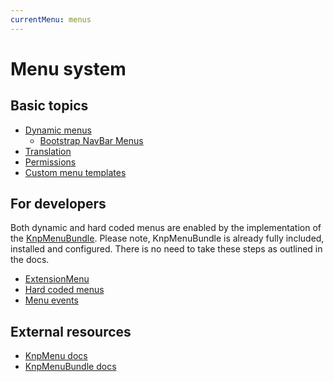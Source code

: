 ```yaml
---
currentMenu: menus
---
```

# Menu system

## Basic topics

- [Dynamic menus](DynamicMenus.md)
  - [Bootstrap NavBar Menus](NavBarMenu.md)
- [Translation](Translation.md)
- [Permissions](Permissions.md)
- [Custom menu templates](CustomTemplates.md)

## For developers

Both dynamic and hard coded menus are enabled by the implementation of the
[KnpMenuBundle](https://symfony.com/doc/current/bundles/KnpMenuBundle/index.html).
Please note, KnpMenuBundle is already fully included, installed and configured.
There is no need to take these steps as outlined in the docs.

- [ExtensionMenu](Dev/ExtensionMenu.md)
- [Hard coded menus](Dev/HardCodedMenus.md)
- [Menu events](Dev/MenuEvents.md)

## External resources

- [KnpMenu docs](https://github.com/KnpLabs/KnpMenu/tree/master/doc)
- [KnpMenuBundle docs](https://symfony.com/doc/current/bundles/KnpMenuBundle/index.html)

